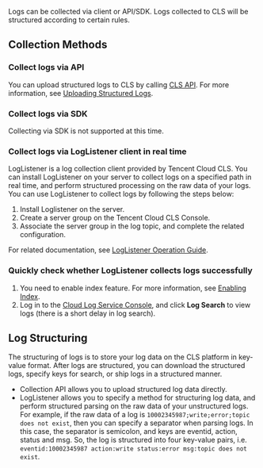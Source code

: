 Logs can be collected via client or API/SDK. Logs collected to CLS will be structured according to certain rules.

## Collection Methods

### Collect logs via API
You can upload structured logs to CLS by calling [CLS API](https://cloud.tencent.com/document/product/614/12445). For more information, see [Uploading Structured Logs](https://cloud.tencent.com/document/product/614/16873).

### Collect logs via SDK
Collecting via SDK is not supported at this time.

### Collect logs via LogListener client in real time

LogListener is a log collection client provided by Tencent Cloud CLS. You can install LogListener on your server to collect logs on a specified path in real time, and perform structured processing on the raw data of your logs. You can use LogListener to collect logs by following the steps below:

1. Install Loglistener on the server.
2. Create a server group on the Tencent Cloud CLS Console.
3. Associate the server group in the log topic, and complete the related configuration.

For related documentation, see [LogListener Operation Guide](https://cloud.tencent.com/document/product/614/17414).

### Quickly check whether LogListener collects logs successfully
1. You need to enable index feature. For more information, see [Enabling Index](https://cloud.tencent.com/document/product/614/16981).
2. Log in to the [Cloud Log Service Console](https://console.cloud.tencent.com/cls), and click **Log Search** to view logs (there is a short delay in log search).

## Log Structuring

The structuring of logs is to store your log data on the CLS platform in key-value format. After logs are structured, you can download the structured logs, specify keys for search, or ship logs in a structured manner.

- Collection API allows you to upload structured log data directly.
- LogListener allows you to specify a method for structuring log data, and perform structured parsing on the raw data of your unstructured logs. For example, if the raw data of a log is `10002345987;write;error;topic does not exist`, then you can specify a separator when parsing logs. In this case, the separator is semicolon, and keys are eventid, action, status and msg. So, the log is structured into four key-value pairs, i.e. `eventid:10002345987 action:write status:error msg:topic does not exist`.

